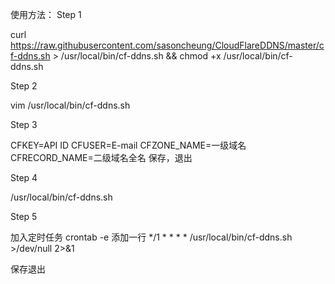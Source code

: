 使用方法：
Step 1

curl https://raw.githubusercontent.com/sasoncheung/CloudFlareDDNS/master/cf-ddns.sh > /usr/local/bin/cf-ddns.sh && chmod +x /usr/local/bin/cf-ddns.sh

Step 2

vim /usr/local/bin/cf-ddns.sh

Step 3

CFKEY=API ID
CFUSER=E-mail
CFZONE_NAME=一级域名
CFRECORD_NAME=二级域名全名
保存，退出

Step 4

/usr/local/bin/cf-ddns.sh

Step 5

加入定时任务
crontab -e
添加一行
*/1 * * * * /usr/local/bin/cf-ddns.sh >/dev/null 2>&1

保存退出
